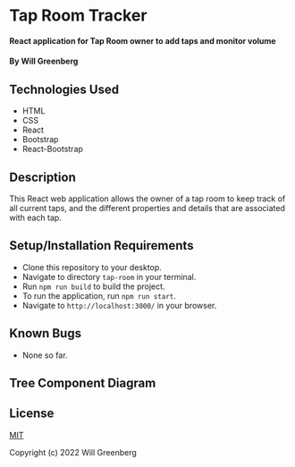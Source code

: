 # Tap Room Tracker

#### React application for Tap Room owner to add taps and monitor volume

#### By Will Greenberg

## Technologies Used

* HTML
* CSS
* React
* Bootstrap
* React-Bootstrap

## Description

This React web application allows the owner of a tap room to keep track of all current taps, and the different properties and details that are associated with each tap.

## Setup/Installation Requirements

* Clone this repository to your desktop.
* Navigate to directory `tap-room` in your terminal.
* Run `npm run build` to build the project.
* To run the application, run `npm run start`.
* Navigate to `http://localhost:3000/` in your browser.

## Known Bugs

* None so far.

## Tree Component Diagram



## License

[MIT](https://opensource.org/licenses/MIT)

Copyright (c) 2022 Will Greenberg